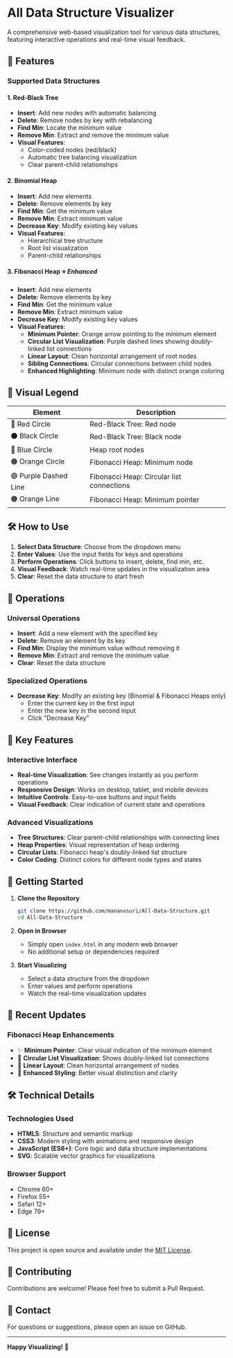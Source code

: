 # All Data Structure Visualizer

A comprehensive web-based visualization tool for various data structures, featuring interactive operations and real-time visual feedback.

## 🚀 Features

### Supported Data Structures

#### 1. **Red-Black Tree**
- **Insert**: Add new nodes with automatic balancing
- **Delete**: Remove nodes by key with rebalancing
- **Find Min**: Locate the minimum value
- **Remove Min**: Extract and remove the minimum value
- **Visual Features**: 
  - Color-coded nodes (red/black)
  - Automatic tree balancing visualization
  - Clear parent-child relationships

#### 2. **Binomial Heap**
- **Insert**: Add new elements
- **Delete**: Remove elements by key
- **Find Min**: Get the minimum value
- **Remove Min**: Extract minimum value
- **Decrease Key**: Modify existing key values
- **Visual Features**:
  - Hierarchical tree structure
  - Root list visualization
  - Parent-child relationships

#### 3. **Fibonacci Heap** ⭐ *Enhanced*
- **Insert**: Add new elements
- **Delete**: Remove elements by key
- **Find Min**: Get the minimum value
- **Remove Min**: Extract minimum value
- **Decrease Key**: Modify existing key values
- **Visual Features**:
  - **Minimum Pointer**: Orange arrow pointing to the minimum element
  - **Circular List Visualization**: Purple dashed lines showing doubly-linked list connections
  - **Linear Layout**: Clean horizontal arrangement of root nodes
  - **Sibling Connections**: Circular connections between child nodes
  - **Enhanced Highlighting**: Minimum node with distinct orange coloring

## 🎨 Visual Legend

| Element | Description |
|---------|-------------|
| 🔴 Red Circle | Red-Black Tree: Red node |
| ⚫ Black Circle | Red-Black Tree: Black node |
| 🔵 Blue Circle | Heap root nodes |
| 🟠 Orange Circle | Fibonacci Heap: Minimum node |
| 🟣 Purple Dashed Line | Fibonacci Heap: Circular list connections |
| 🟠 Orange Line | Fibonacci Heap: Minimum pointer |

## 🛠️ How to Use

1. **Select Data Structure**: Choose from the dropdown menu
2. **Enter Values**: Use the input fields for keys and operations
3. **Perform Operations**: Click buttons to insert, delete, find min, etc.
4. **Visual Feedback**: Watch real-time updates in the visualization area
5. **Clear**: Reset the data structure to start fresh

## 🔧 Operations

### Universal Operations
- **Insert**: Add a new element with the specified key
- **Delete**: Remove an element by its key
- **Find Min**: Display the minimum value without removing it
- **Remove Min**: Extract and remove the minimum value
- **Clear**: Reset the data structure

### Specialized Operations
- **Decrease Key**: Modify an existing key (Binomial & Fibonacci Heaps only)
  - Enter the current key in the first input
  - Enter the new key in the second input
  - Click "Decrease Key"

## 🎯 Key Features

### Interactive Interface
- **Real-time Visualization**: See changes instantly as you perform operations
- **Responsive Design**: Works on desktop, tablet, and mobile devices
- **Intuitive Controls**: Easy-to-use buttons and input fields
- **Visual Feedback**: Clear indication of current state and operations

### Advanced Visualizations
- **Tree Structures**: Clear parent-child relationships with connecting lines
- **Heap Properties**: Visual representation of heap ordering
- **Circular Lists**: Fibonacci heap's doubly-linked list structure
- **Color Coding**: Distinct colors for different node types and states

## 🚀 Getting Started

1. **Clone the Repository**
   ```bash
   git clone https://github.com/mananvsuri/All-Data-Structure.git
   cd All-Data-Structure
   ```

2. **Open in Browser**
   - Simply open `index.html` in any modern web browser
   - No additional setup or dependencies required

3. **Start Visualizing**
   - Select a data structure from the dropdown
   - Enter values and perform operations
   - Watch the real-time visualization updates

## 🌟 Recent Updates

### Fibonacci Heap Enhancements
- ✨ **Minimum Pointer**: Clear visual indication of the minimum element
- 🔗 **Circular List Visualization**: Shows doubly-linked list connections
- 📐 **Linear Layout**: Clean horizontal arrangement of nodes
- 🎨 **Enhanced Styling**: Better visual distinction and clarity

## 🛠️ Technical Details

### Technologies Used
- **HTML5**: Structure and semantic markup
- **CSS3**: Modern styling with animations and responsive design
- **JavaScript (ES6+)**: Core logic and data structure implementations
- **SVG**: Scalable vector graphics for visualizations

### Browser Support
- Chrome 60+
- Firefox 55+
- Safari 12+
- Edge 79+

## 📝 License

This project is open source and available under the [MIT License](LICENSE).

## 🤝 Contributing

Contributions are welcome! Please feel free to submit a Pull Request.

## 📧 Contact

For questions or suggestions, please open an issue on GitHub.

---

**Happy Visualizing!** 🎉
